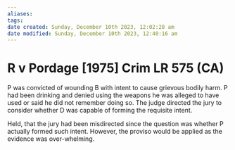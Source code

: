 ```yaml
---
aliases: 
tags: 
date created: Sunday, December 10th 2023, 12:02:28 am
date modified: Sunday, December 10th 2023, 12:40:16 am
---
```


# R v Pordage [1975] Crim LR 575 (CA)

P was convicted of wounding B with intent to cause grievous bodily harm. P had been drinking and denied using the weapons he was alleged to have used or said he did not remember doing so. The judge directed the jury to consider whether D was capable of forming the requisite intent.

Held, that the jury had been misdirected since the question was whether P actually formed such intent. However, the proviso would be applied as the evidence was over-whelming.
